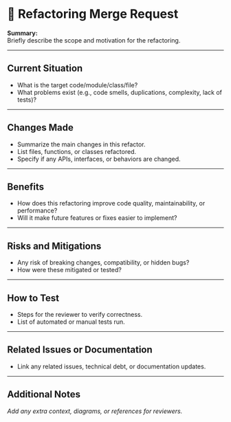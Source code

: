 # 🔄 Refactoring Merge Request

**Summary:**  
Briefly describe the scope and motivation for the refactoring.

---

## Current Situation

- What is the target code/module/class/file?
- What problems exist (e.g., code smells, duplications, complexity, lack of tests)?

---

## Changes Made

- Summarize the main changes in this refactor.
- List files, functions, or classes refactored.
- Specify if any APIs, interfaces, or behaviors are changed.

---

## Benefits

- How does this refactoring improve code quality, maintainability, or performance?
- Will it make future features or fixes easier to implement?

---

## Risks and Mitigations

- Any risk of breaking changes, compatibility, or hidden bugs?
- How were these mitigated or tested?

---

## How to Test

- Steps for the reviewer to verify correctness.
- List of automated or manual tests run.

---

## Related Issues or Documentation

- Link any related issues, technical debt, or documentation updates.

---

## Additional Notes

*Add any extra context, diagrams, or references for reviewers.*

